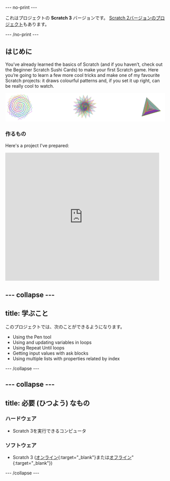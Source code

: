 \--- no-print \---

これはプロジェクトの **Scratch 3** バージョンです。 [Scratch 2バージョンのプロジェクト](https://projects.raspberrypi.org/en/projects/cd-intermediate-scratch-sushi-scratch2)もあります。

\--- /no-print \---

## はじめに

You’ve already learned the basics of Scratch (and if you haven’t, check out the Beginner Scratch Sushi Cards) to make your first Scratch game. Here you’re going to learn a few more cool tricks and make one of my favourite Scratch projects: it draws colourful patterns and, if you set it up right, can be really cool to watch.

![](images/pen1.png)

### 作るもの

Here's a project I've prepared:

<div class="scratch-preview">
  <iframe allowtransparency="true" width="485" height="402" src="https://scratch.mit.edu/projects/embed/205355399/?autostart=false" frameborder="0"></iframe>
</div>

## \--- collapse \---

## title: 学ぶこと

このプロジェクトでは、次のことができるようになります。

+ Using the Pen tool
+ Using and updating variables in loops
+ Using Repeat Until loops
+ Getting input values with ask blocks
+ Using multiple lists with properties related by index

\--- /collapse \---

## \--- collapse \---

## title: 必要 (ひつよう) なもの

### ハードウェア

+ Scratch 3を実行できるコンピュータ

### ソフトウェア

+ Scratch 3 ([オンライン](https://scratch.mit.edu/projects/editor/){:target="_blank"}または[オフライン](https://scratch.mit.edu/download/)"{:target="_blank"})

\--- /collapse \---